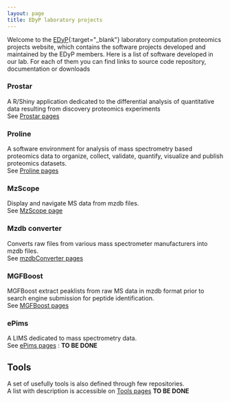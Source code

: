```yaml
---
layout: page
title: EDyP laboratory projects
---
```


Welcome to the [EDyP](https://edyp.fr){:target="_blank"} laboratory computation proteomics projects website, which contains the software projects
developed and maintained by the EDyP members. Here is a list of software developed in our lab. For each of them you can find links to source code repository, documentation or downloads 

### Prostar
 
A R/Shiny application dedicated to the differential analysis of quantitative data resulting from discovery proteomics experiments  
See [Prostar pages](pages/prostar) 

### Proline

A software environment for analysis of mass spectrometry based proteomics data to organize, collect,  validate, quantify, visualize and publish proteomics datasets.  
See [Proline pages](pages/proline) 

### MzScope

Display and navigate MS data from mzdb files.  
See [MzScope page](pages/mzScope)

### Mzdb converter

Converts raw files from various mass spectrometer manufacturers into mzdb files.  
See [mzdbConverter pages](pages/mzdbConverter)

### MGFBoost

MGFBoost extract peaklists from raw MS data in mzdb format prior to search engine submission for peptide identification.  
See [MGFBoost pages](pages/mgfBoost)

### ePims

A LIMS dedicated to mass spectrometry data.  
See [ePims pages](pages/ePims) : **TO BE DONE**

## Tools

A set of usefully tools is also defined through few repositories.  
A list with description is accessible on [Tools pages](pages/Tools.md)   **TO BE DONE**